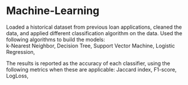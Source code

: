 # Machine-Learning
Loaded a historical dataset from previous loan applications, cleaned the data, and applied different classification algorithm on the data. Used the following algorithms to build the models:  
k-Nearest Neighbor, 
Decision Tree, 
Support Vector Machine, 
Logistic Regression,

The results is reported as the accuracy of each classifier, using the following metrics when these are applicable:
Jaccard index,
F1-score,
LogLoss,
